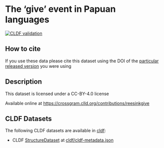 # The ‘give’ event in Papuan languages

[![CLDF validation](https://github.com/cldf-datasets/reesinkgive/workflows/CLDF-validation/badge.svg)](https://github.com/cldf-datasets/reesinkgive/actions?query=workflow%3ACLDF-validation)

## How to cite

If you use these data please cite
this dataset using the DOI of the [particular released version](../../releases/) you were using

## Description


This dataset is licensed under a CC-BY-4.0 license

Available online at https://crossgram.clld.org/contributions/reesinkgive


## CLDF Datasets

The following CLDF datasets are available in [cldf](cldf):

- CLDF [StructureDataset](https://github.com/cldf/cldf/tree/master/modules/StructureDataset) at [cldf/cldf-metadata.json](cldf/cldf-metadata.json)